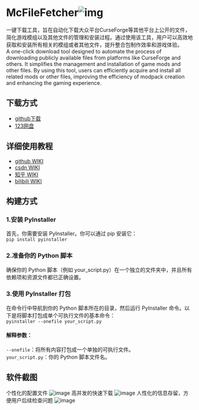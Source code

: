 
# McFileFetcher![img](https://github.com/user-attachments/assets/29c9c3c1-6549-4ae1-907b-ffa151be12cf)

一键下载工具，旨在自动化下载大众平台CurseForge等其他平台上公开的文件，简化游戏模组以及其他文件的管理和安装过程。通过使用该工具，用户可以高效地获取和安装所有相关的模组或者其他文件，提升整合包制作效率和游戏体验。
<br>
A one-click download tool designed to automate the process of downloading publicly available files from platforms like CurseForge and others. It simplifies the management and installation of game mods and other files. By using this tool, users can efficiently acquire and install all related mods or other files, improving the efficiency of modpack creation and enhancing the gaming experience.
## 下载方式
- [github下载](https://github.com/764069075/McFileFetcher/releases "下载最新版本")
- [123网盘](https://www.123pan.com/s/MQX9-gn2pd "免登录高速下载所有版本")
## 详细使用教程
- [github WIKI](https://github.com/764069075/McFileFetcher/wiki)
- [csdn WIKI](https://blog.csdn.net/qq_34199015/article/details/142314093)
- [知乎 WIKI](https://zhuanlan.zhihu.com/p/720532445)
- [bilibili WIKI](https://www.bilibili.com/opus/978058564062937125)
## 构建方式
### 1.安装 PyInstaller
首先，你需要安装 PyInstaller。你可以通过 pip 安装它：<br>
`pip install pyinstaller`
### 2.准备你的 Python 脚本
确保你的 Python 脚本（例如 your_script.py）在一个独立的文件夹中，并且所有依赖项和资源文件都已正确设置。
### 3.使用 PyInstaller 打包
在命令行中导航到你的 Python 脚本所在的目录，然后运行 PyInstaller 命令。以下是将脚本打包成单个可执行文件的基本命令：<br>
`pyinstaller --onefile your_script.py`
#### 解释参数：
`--onefile`：将所有内容打包成一个单独的可执行文件。<br>
`your_script.py`：你的 Python 脚本文件名。
## 软件截图
个性化的配置文件
![image](https://github.com/user-attachments/assets/0564b556-163d-4a15-a2e0-4cdb3371079b)
高并发的快速下载
![image](https://github.com/user-attachments/assets/688d5f33-e153-4748-bb1b-4117e1b1ba21)
人性化的信息存留，方便用户后续检查问题
![image](https://github.com/user-attachments/assets/bd156dab-dfa6-4ef7-90ef-fe409d302e09)
